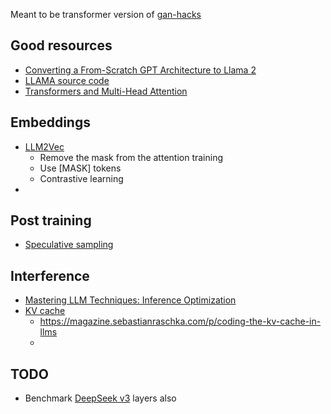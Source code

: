 Meant to be transformer version of [gan-hacks](/gan/gan-hacks)

## Good resources
- [Converting a From-Scratch GPT Architecture to Llama 2](https://github.com/rasbt/LLMs-from-scratch/blob/main/ch05/07_gpt_to_llama/converting-gpt-to-llama2.ipynb?trk=public_post_comment-text)
- [LLAMA source code](https://github.com/meta-llama/llama/blob/main/llama/model.py)
- [Transformers and Multi-Head Attention](https://uvadlc-notebooks.readthedocs.io/en/latest/tutorial_notebooks/tutorial6/Transformers_and_MHAttention.html)

## Embeddings
- [LLM2Vec](https://arxiv.org/pdf/2404.05961)
  - Remove the mask from the attention training
  - Use [MASK] tokens
  - Contrastive learning
- 

## Post training
- [Speculative sampling](https://jaykmody.com/blog/speculative-sampling/)

## Interference
- [Mastering LLM Techniques: Inference Optimization](https://developer.nvidia.com/blog/mastering-llm-techniques-inference-optimization/)
- [KV cache](https://medium.com/@joaolages/kv-caching-explained-276520203249)
  - https://magazine.sebastianraschka.com/p/coding-the-kv-cache-in-llms
  - 

## TODO
- Benchmark [DeepSeek v3](https://github.com/deepseek-ai/DeepSeek-V3/blob/main/inference/model.py) layers also

